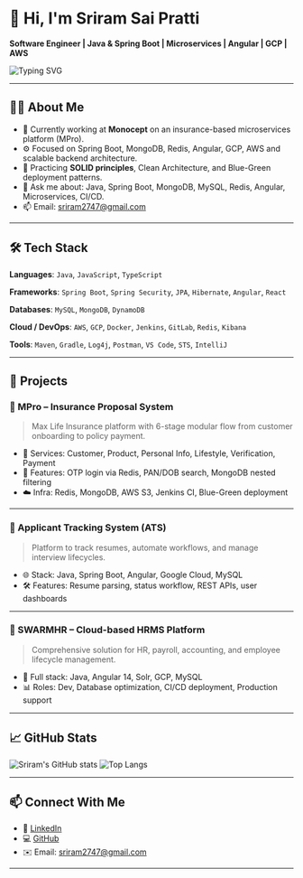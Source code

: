 # 👋 Hi, I'm Sriram Sai Pratti

**Software Engineer | Java & Spring Boot | Microservices | Angular | GCP | AWS**

![Typing SVG](https://readme-typing-svg.herokuapp.com?font=Roboto&pause=1000&color=00BFFF&width=435&lines=Software+Engineer;Microservices+Developer;Spring+Boot+%7C+Java+%7C+Angular;Clean+Code+%7C+SOLID+%7C+Scalable+Systems)

---

## 👨‍💼 About Me

- 🚀 Currently working at **Monocept** on an insurance-based microservices platform (MPro).
- ⚙️ Focused on Spring Boot, MongoDB, Redis, Angular, GCP, AWS and scalable backend architecture.
- 🧠 Practicing **SOLID principles**, Clean Architecture, and Blue-Green deployment patterns.
- 💬 Ask me about: Java, Spring Boot, MongoDB, MySQL, Redis, Angular, Microservices, CI/CD.
- 📫 Email: [sriram2747@gmail.com](mailto:sriram2747@gmail.com)

---

## 🛠️ Tech Stack

**Languages**: `Java`, `JavaScript`, `TypeScript`

**Frameworks**: `Spring Boot`, `Spring Security`, `JPA`, `Hibernate`, `Angular`, `React`

**Databases**: `MySQL`, `MongoDB`, `DynamoDB`

**Cloud / DevOps**: `AWS`, `GCP`, `Docker`, `Jenkins`, `GitLab`, `Redis`, `Kibana`

**Tools**: `Maven`, `Gradle`, `Log4j`, `Postman`, `VS Code`, `STS`, `IntelliJ`

---

## 🚀 Projects

### 🔐 MPro – Insurance Proposal System
> Max Life Insurance platform with 6-stage modular flow from customer onboarding to policy payment.

- 🧱 Services: Customer, Product, Personal Info, Lifestyle, Verification, Payment
- 🔑 Features: OTP login via Redis, PAN/DOB search, MongoDB nested filtering
- ☁️ Infra: Redis, MongoDB, AWS S3, Jenkins CI, Blue-Green deployment

---

### 🧾 Applicant Tracking System (ATS)
> Platform to track resumes, automate workflows, and manage interview lifecycles.

- 🌐 Stack: Java, Spring Boot, Angular, Google Cloud, MySQL
- 🛠️ Features: Resume parsing, status workflow, REST APIs, user dashboards

---

### 💼 SWARMHR – Cloud-based HRMS Platform
> Comprehensive solution for HR, payroll, accounting, and employee lifecycle management.

- 🔧 Full stack: Java, Angular 14, Solr, GCP, MySQL
- 📊 Roles: Dev, Database optimization, CI/CD deployment, Production support

---

## 📈 GitHub Stats

![Sriram's GitHub stats](https://github-readme-stats.vercel.app/api?username=Sriram9819&show_icons=true&theme=default)
![Top Langs](https://github-readme-stats.vercel.app/api/top-langs/?username=Sriram9819&layout=compact)

---

## 📫 Connect With Me

- 💼 [LinkedIn](https://www.linkedin.com/in/sriram-sai)
- 💻 [GitHub](https://github.com/Sriram9819)
- ✉️ Email: [sriram2747@gmail.com](mailto:sriram2747@gmail.com)

---
